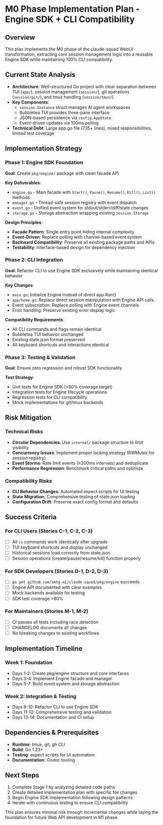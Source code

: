 # M0 Phase Implementation Plan - Engine SDK + CLI Compatibility

## Overview
This plan implements the M0 phase of the claude-squad WebUI transformation, extracting core session management logic into a reusable Engine SDK while maintaining 100% CLI compatibility.

## Current State Analysis
- **Architecture**: Well-structured Go project with clear separation between TUI (`app/`), session management (`session/`), git operations (`session/git/`), and tmux handling (`session/tmux/`)
- **Key Components**: 
  - `session.Instance` struct manages AI agent workspaces
  - Bubbletea TUI provides three-pane interface
  - JSON-based persistence via `config.AppState`
  - Event-driven updates via 100ms polling
- **Technical Debt**: Large app.go file (735+ lines), mixed responsibilities, limited test coverage

## Implementation Strategy

### Phase 1: Engine SDK Foundation
**Goal**: Create `pkg/engine/` package with clean facade API

**Key Deliverables**:
- `engine.go` - Main facade with `Start()`, `Pause()`, `Resume()`, `Kill()`, `List()` methods
- `manager.go` - Thread-safe session registry with event dispatch  
- `event.go` - Unified event system for stdout/stderr/diff/state changes
- `storage.go` - Storage abstraction wrapping existing `session.Storage`

**Design Principles**:
- **Facade Pattern**: Single entry point hiding internal complexity
- **Event-Driven**: Replace polling with channel-based event system
- **Backward Compatibility**: Preserve all existing package paths and APIs
- **Testability**: Interface-based design for dependency injection

### Phase 2: CLI Integration
**Goal**: Refactor CLI to use Engine SDK exclusively while maintaining identical behavior

**Key Changes**:
- `main.go`: Initialize Engine instead of direct app.Run()
- `app/home.go`: Replace direct session manipulation with Engine API calls
- Event subscription: Replace polling with Engine event channels
- Error handling: Preserve existing error display logic

**Compatibility Requirements**:
- All CLI commands and flags remain identical
- Bubbletea TUI behavior unchanged
- Existing state.json format preserved
- All keyboard shortcuts and interactions identical

### Phase 3: Testing & Validation
**Goal**: Ensure zero regression and robust SDK functionality

**Test Strategy**:
- Unit tests for Engine SDK (>80% coverage target)
- Integration tests for Engine lifecycle operations
- Regression tests for CLI compatibility
- Mock implementations for git/tmux backends

## Risk Mitigation

### Technical Risks
- **Circular Dependencies**: Use `internal/` package structure to limit visibility
- **Concurrency Issues**: Implement proper locking strategy (RWMutex for session registry)
- **Event Storms**: Rate limit events (≥200ms intervals) and deduplicate
- **Performance Regression**: Benchmark critical paths and optimize

### Compatibility Risks  
- **CLI Behavior Changes**: Automated expect scripts for UI testing
- **State Migration**: Comprehensive testing of state.json loading
- **Configuration Drift**: Preserve exact config format and defaults

## Success Criteria

### For CLI Users (Stories C-1, C-2, C-3)
- [ ] All `cs` commands work identically after upgrade
- [ ] TUI keyboard shortcuts and display unchanged
- [ ] Historical sessions load correctly from state.json
- [ ] Session operations (create/pause/resume/kill) function properly

### For SDK Developers (Stories D-1, D-2, D-3)
- [ ] `go get github.com/smtg-ai/claude-squad/pkg/engine` succeeds
- [ ] Engine API documented with clear examples
- [ ] Mock backends available for testing
- [ ] SDK test coverage >80%

### For Maintainers (Stories M-1, M-2)
- [ ] CI passes all tests including race detection
- [ ] CHANGELOG documents all changes
- [ ] No breaking changes to existing workflows

## Implementation Timeline

### Week 1: Foundation
- Days 1-2: Create pkg/engine structure and core interfaces
- Days 3-4: Implement Engine facade and manager
- Days 5-7: Build event system and storage abstraction

### Week 2: Integration & Testing
- Days 8-10: Refactor CLI to use Engine SDK
- Days 11-12: Comprehensive testing and validation
- Days 13-14: Documentation and CI setup

## Dependencies & Prerequisites
- **Runtime**: tmux, git, gh CLI
- **Build**: Go 1.23+
- **Testing**: expect scripts for UI automation
- **Documentation**: Godoc tooling

## Next Steps
1. Complete Stage 1 by analyzing detailed code paths
2. Create detailed implementation plan with specific file changes
3. Begin Engine SDK implementation following design patterns
4. Iterate with continuous testing to ensure CLI compatibility

This plan ensures minimal risk through incremental changes while laying the foundation for future Web API development in M1 phase.